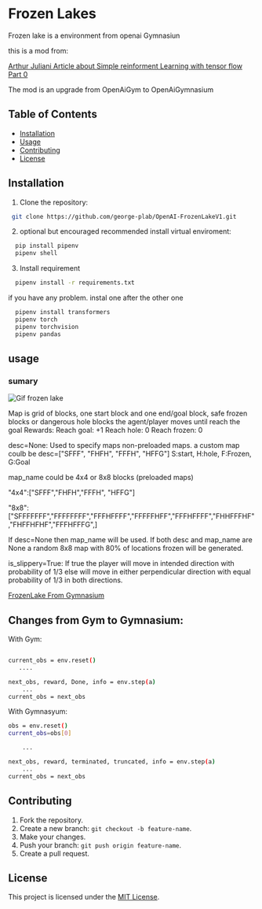 # Frozen Lakes
Frozen lake is a  environment from openai Gymnasiun

this is a mod from: 

[Arthur Juliani Article about Simple reinforment Learning with tensor flow Part 0](#https://awjuliani.medium.com/simple-reinforcement-learning-with-tensorflow-part-0-q-learning-with-tables-and-neural-networks-d195264329d0)

The mod is an upgrade from OpenAiGym  to OpenAiGymnasium



## Table of Contents
- [Installation](#installation)
- [Usage](#usage)
- [Contributing](#contributing)
- [License](#license)

## Installation
1. Clone the repository:
```bash
 git clone https://github.com/george-plab/OpenAI-FrozenLakeV1.git
```

2. optional but encouraged recommended install virtual enviroment:
```bash  
  pip install pipenv
  pipenv shell
```
3. Install requirement
```bash
  pipenv install -r requirements.txt
```
if you have any problem. instal one after the other one
```bash
  pipenv install transformers 
  pipenv torch 
  pipenv torchvision
  pipenv pandas 
```
## usage
### sumary

![Gif frozen lake](https://gymnasium.farama.org/_images/frozen_lake.gif)

Map is grid of blocks, one start block and one end/goal block, safe frozen blocks or dangerous hole blocks
the agent/player moves until reach the goal
Rewards:
Reach goal: +1
Reach hole: 0
Reach frozen: 0

desc=None: Used to specify maps non-preloaded maps.
a custom map coulb be
desc=["SFFF", "FHFH", "FFFH", "HFFG"] 
S:start, H:hole, F:Frozen, G:Goal

map_name could be 4x4 or 8x8 blocks (preloaded maps)

"4x4":["SFFF","FHFH","FFFH", "HFFG"]

"8x8": ["SFFFFFFF","FFFFFFFF","FFFHFFFF","FFFFFHFF","FFFHFFFF","FHHFFFHF","FHFFHFHF","FFFHFFFG",]

If desc=None then map_name will be used. If both desc and map_name are None a random 8x8 map with 80% of locations frozen will be generated.

is_slippery=True: If true the player will move in intended direction with probability of 1/3
else will move in either perpendicular direction with equal probability of 1/3 in both directions.

[FrozenLake From Gymnasium](#https://gymnasium.farama.org/environments/toy_text/frozen_lake/)


## Changes from Gym to Gymnasium:

With Gym:
```bash

current_obs = env.reset()
   ....

next_obs, reward, Done, info = env.step(a)
    ...
current_obs = next_obs

```

With Gymnasyum:
```bash
obs = env.reset()
current_obs=obs[0]

    ...

next_obs, reward, terminated, truncated, info = env.step(a)
    ...
current_obs = next_obs

```



## Contributing
1. Fork the repository.
2. Create a new branch: `git checkout -b feature-name`.
3. Make your changes.
4. Push your branch: `git push origin feature-name`.
5. Create a pull request.

## License
This project is licensed under the [MIT License](https://mit-license.org/).



